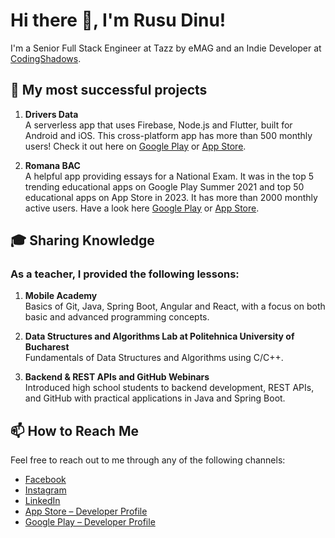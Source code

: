 # Hi there 👋, I'm Rusu Dinu! 

I'm a Senior Full Stack Engineer at Tazz by eMAG and an Indie Developer at [CodingShadows](https://codingshadows.com/).

## 🚀 My most successful projects

1. **Drivers Data** <br>
A serverless app that uses Firebase, Node.js and Flutter, built for Android and iOS. This cross-platform app has more than 500 monthly users! Check it out here on [Google Play](https://play.google.com/store/apps/details?id=com.codingshadows.driversdata) or [App Store](https://apps.apple.com/ro/app/drivers-data-virtual-logbook/id6451241471).  

2. **Romana BAC** <br>
A helpful app providing essays for a National Exam. It was in the top 5 trending educational apps on Google Play Summer 2021 and top 50 educational apps on App Store in 2023. It has more than 2000 monthly active users. Have a look here [Google Play](https://play.google.com/store/apps/details?id=com.codingshadows.romana_bac_v2) or [App Store](https://apps.apple.com/us/app/bac-romana-eseuri-comentarii/id6451208956).

## 🎓 Sharing Knowledge

### As a teacher, I provided the following lessons:

1. **Mobile Academy** <br>
Basics of Git, Java, Spring Boot, Angular and React, with a focus on both basic and advanced programming concepts.

2. **Data Structures and Algorithms Lab at Politehnica University of Bucharest** <br>
Fundamentals of Data Structures and Algorithms using C/C++.

3. **Backend & REST APIs and GitHub Webinars** <br>
Introduced high school students to backend development, REST APIs, and GitHub with practical applications in Java and Spring Boot.

## 📫 How to Reach Me

Feel free to reach out to me through any of the following channels:

- [Facebook](https://www.facebook.com/rusudinustefan)
- [Instagram](https://www.instagram.com/dinuustefan)
- [LinkedIn](https://ro.linkedin.com/in/dinu-stefan-rusu)
- [App Store – Developer Profile](https://apps.apple.com/us/developer/dinu-stefan-rusu/id1697162965)
- [Google Play – Developer Profile](https://play.google.com/store/apps/dev?id=6837124126190232759)
